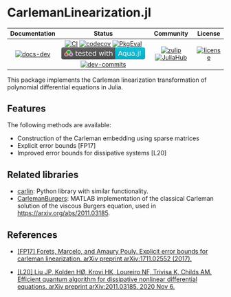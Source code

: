 # CarlemanLinearization.jl

| **Documentation** | **Status** | **Community** | **License** |
|:-----------------:|:----------:|:-------------:|:-----------:|
| [![docs-dev][dev-img]][dev-url] | [![CI][ci-img]][ci-url] [![codecov][cov-img]][cov-url] [![PkgEval][pkgeval-img]][pkgeval-url] [![aqua][aqua-img]][aqua-url] [![dev-commits][dev-commits-url]][dev-commits-target] | [![zulip][chat-img]][chat-url] [![JuliaHub][juliahub-img]][juliahub-url] | [![license][lic-img]][lic-url] |

[dev-img]: https://img.shields.io/badge/docs-latest-blue.svg
[dev-url]: https://juliareach.github.io/CarlemanLinearization.jl/dev/
[ci-img]: https://github.com/JuliaReach/CarlemanLinearization.jl/actions/workflows/test-master.yml/badge.svg
[ci-url]: https://github.com/JuliaReach/CarlemanLinearization.jl/actions/workflows/test-master.yml
[cov-img]: https://codecov.io/github/JuliaReach/CarlemanLinearization.jl/coverage.svg
[cov-url]: https://app.codecov.io/github/JuliaReach/CarlemanLinearization.jl
[pkgeval-img]: https://juliaci.github.io/NanosoldierReports/pkgeval_badges/C/CarlemanLinearization.svg
[pkgeval-url]: https://juliaci.github.io/NanosoldierReports/pkgeval_badges/C/CarlemanLinearization.html
[aqua-img]: https://raw.githubusercontent.com/JuliaTesting/Aqua.jl/master/badge.svg
[aqua-url]: https://github.com/JuliaTesting/Aqua.jl
[dev-commits-url]: https://img.shields.io/github/commits-since/JuliaReach/CarlemanLinearization.jl/latest.svg
[dev-commits-target]: https://github.com/JuliaReach/CarlemanLinearization.jl
[chat-img]: https://img.shields.io/badge/zulip-join_chat-brightgreen.svg
[chat-url]: https://julialang.zulipchat.com/#narrow/stream/278609-juliareach
[juliahub-img]: https://juliahub.com/docs/General/CarlemanLinearization/stable/version.svg
[juliahub-url]: https://juliahub.com/ui/Packages/General/CarlemanLinearization
[lic-img]: https://img.shields.io/github/license/mashape/apistatus.svg
[lic-url]: https://github.com/JuliaReach/CarlemanLinearization.jl/blob/master/LICENSE

This package implements the Carleman linearization transformation of polynomial
differential equations in Julia.

## Features

The following methods are available:

- Construction of the Carleman embedding using sparse matrices
- Explicit error bounds [FP17]
- Improved error bounds for dissipative systems [L20]

## Related libraries

- [carlin](https://github.com/mforets/carlin): Python library with similar functionality.
- [CarlemanBurgers](https://github.com/hermankolden/CarlemanBurgers): MATLAB implementation of the classical Carleman solution of the viscous Burgers equation, used in https://arxiv.org/abs/2011.03185.

## References

- [[FP17] Forets, Marcelo, and Amaury Pouly. Explicit error bounds for carleman linearization. arXiv preprint arXiv:1711.02552 (2017).](https://arxiv.org/abs/1711.02552)

- [[L20] Liu JP, Kolden HØ, Krovi HK, Loureiro NF, Trivisa K, Childs AM. Efficient quantum algorithm for dissipative nonlinear differential equations. arXiv preprint arXiv:2011.03185. 2020 Nov 6.](https://arxiv.org/abs/2011.03185)

